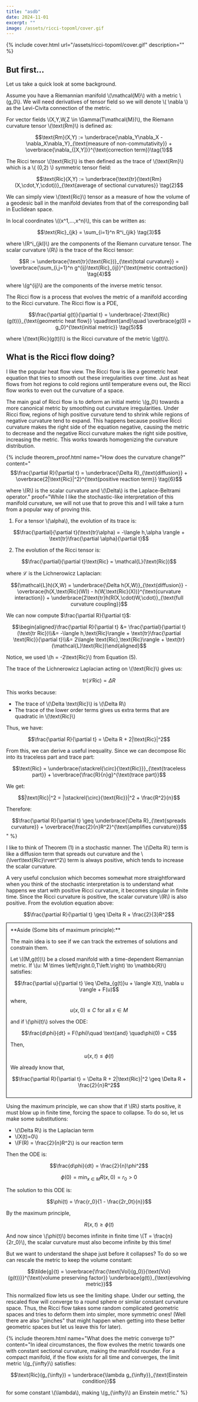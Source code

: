 ```yaml
---
title: "asdb"
date: 2024-11-01
excerpt: ""
image: /assets/ricci-topoml/cover.gif
---
```


{% include cover.html url="/assets/ricci-topoml/cover.gif" description="" %}

## But first...

Let us take a quick look at some background.

Assume you have a Riemannian manifold \\(\mathcal{M}\\) with a metric \\(g_0\\). We will need derivatives of tensor field so we will denote \\( \nabla \\) as the Levi-Civita connection of the metric.

For vector fields \\(X,Y,W,Z \in \Gamma(T\mathcal{M})\\), the Riemann curvature tensor \\(\text{Rm}\\) is defined as:

$$\text{Rm}(X,Y) := \underbrace{\nabla_Y\nabla_X - \nabla_X\nabla_Y}_{\text{measure of non-commutativity}} + \overbrace{\nabla_{[X,Y]}}^{\text{correction term}}\tag{1}$$

The Ricci tensor \\(\text{Ric}\\) is then defined as the trace of \\(\text{Rm}\\) which is a \\( (0,2) \\) symmetric tensor field:

$$\text{Ric}(X,Y) := \underbrace{\text{tr}(\text{Rm}(X,\cdot,Y,\cdot))}_{\text{average of sectional curvatures}} \tag{2}$$

We can simply view \\(\text{Ric}\\) tensor as a measure of how the volume of a geodesic ball in the manifold deviates from that of the corresponding ball in Euclidean space.

In local coordinates \\((x^1,...,x^n)\\), this can be written as:

$$\text{Ric}_{jk} = \sum_{i=1}^n R^i_{jik} \tag{3}$$

where \\(R^i_{jkl}\\) are the components of the Riemann curvature tensor.
The scalar curvature \\(R\\) is the trace of the Ricci tensor:

$$R := \underbrace{\text{tr}(\text{Ric})}_{\text{total curvature}} = \overbrace{\sum_{i,j=1}^n g^{ij}\text{Ric}_{ij}}^{\text{metric contraction}} \tag{4}$$

where \\(g^{ij}\\) are the components of the inverse metric tensor.

The Ricci flow is a process that evolves the metric of a manifold according to the Ricci curvature. The Ricci flow is a PDE,

$$\frac{\partial g(t)}{\partial t} = \underbrace{-2\text{Ric}(g(t))}_{\text{geometric heat flow}} \quad\text{and}\quad \overbrace{g(0) = g_0}^{\text{initial metric}} \tag{5}$$

where \\(\text{Ric}(g(t))\\) is the Ricci curvature of the metric \\(g(t)\\).

## What is the Ricci flow doing?

I like the popular heat flow view. The Ricci flow is like a geometric heat equation that tries to smooth out these irregularities over time. Just as heat flows from hot regions to cold regions until temperature evens out, the Ricci flow works to even out the curvature of a space.

The main goal of Ricci flow is to deform an initial metric \\(g_0\\) towards a more canonical metric by smoothing out curvature irregularities. Under Ricci flow, regions of high positive curvature tend to shrink while regions of negative curvature tend to expand. This happens because positive Ricci curvature makes the right side of the equation negative, causing the metric to decrease and the negative Ricci curvature makes the right side positive, increasing the metric. This works towards homogenizing the curvature distribution.

{% include theorem_proof.html name="How does the curvature change?" content="$$\frac{\partial R}{\partial t} = \underbrace{\Delta R}_{\text{diffusion}} + \overbrace{2|\text{Ric}|^2}^{\text{positive reaction term}} \tag{6}$$

where \\(R\\) is the scalar curvature and \\(\Delta\\) is the Laplace-Beltrami operator."
proof="While I like the stochastic-like interpretation of this manifold curvature, we will not use that to prove this and I will take a turn from a popular way of proving this.

1) For a tensor \\(\alpha\\), the evolution of its trace is:

$$\frac{\partial}{\partial t}(\text{tr}\alpha) = -\langle h,\alpha \rangle + \text{tr}\frac{\partial \alpha}{\partial t}$$

2) The evolution of the Ricci tensor is:

$$\frac{\partial}{\partial t}\text{Ric} = \mathcal{L}(\text{Ric})$$

where $\mathcal{L}$ is the Lichnerowicz Laplacian:

$$(\mathcal{L}h)(X,W) = \underbrace{\Delta h(X,W)}_{\text{diffusion}} - \overbrace{h(X,\text{Ric}(W)) - h(W,\text{Ric}(X))}^{\text{curvature interaction}} + \underbrace{2\text{tr}h(R(X,\cdot)W,\cdot)}_{\text{full curvature coupling}}$$

We can now compute $\frac{\partial R}{\partial t}$:

$$\begin{aligned}\frac{\partial R}{\partial t} &= \frac{\partial}{\partial t}(\text{tr Ric})\\&= -\langle h,\text{Ric}\rangle + \text{tr}\frac{\partial \text{Ric}}{\partial t}\\&= 2\langle \text{Ric},\text{Ric}\rangle + \text{tr}(\mathcal{L}\text{Ric})\end{aligned}$$

Notice, we used \\(h = -2\text{Ric}\\) from Equation (5).

The trace of the Lichnerowicz Laplacian acting on \\(\text{Ric}\\) gives us:

$$\text{tr}(\mathcal{L}\text{Ric}) = \Delta R$$

This works because:

- The trace of \\(\Delta \text{Ric}\\) is \\(\Delta R\\)
- The trace of the lower order terms gives us extra terms that are quadratic in \\(\text{Ric}\\)

Thus, we have:

$$\frac{\partial R}{\partial t} = \Delta R + 2|\text{Ric}|^2$$

From this, we can derive a useful inequality. Since we can decompose Ric into its traceless part and trace part:

$$\text{Ric} = \underbrace{\stackrel{\circ}{\text{Ric}}}_{\text{traceless part}} + \overbrace{\frac{R}{n}g}^{\text{trace part}}$$

We get:

$$|\text{Ric}|^2 = |\stackrel{\circ}{\text{Ric}}|^2 + \frac{R^2}{n}$$

Therefore:

$$\frac{\partial R}{\partial t} \geq \underbrace{\Delta R}_{\text{spreads curvature}} + \overbrace{\frac{2}{n}R^2}^{\text{amplifies curvature}}$$" %}

I like to think of Theorem (1) in a stochastic manner. The \\(\Delta R\\) term is like a diffusion term that spreads out curvature and the \\(\lvert\text{Ric}\rvert^2\\) term is always positive, which tends to increase the scalar curvature.

A very useful conclusion which becomes somewhat more straightforward when you think of the stochastic interpretation is to understand what happens we start with positive Ricci curvature, it becomes singular in finite time. Since the Ricci curvature is positive, the scalar curvature \\(R\\) is also positive. From the evolution equation above:

$$\frac{\partial R}{\partial t} \geq \Delta R + \frac{2}{3}R^2$$

<div style="padding: 0.75em; border: 1px solid black;" markdown="1">
**Aside (Some bits of maximum principle):**

The main idea is to see if we can track the extremes of solutions and constrain them.

Let \\((M,g(t))\\) be a closed manifold with a time-dependent Riemannian metric. If \\(u: M \times \left[\right.0,T\left.\right) \to \mathbb{R}\\) satisfies:

$$\frac{\partial u}{\partial t} \leq \Delta_{g(t)}u + \langle X(t), \nabla u \rangle + F(u)$$

where, $$u(x,0) \leq C \text{ for all } x \in M$$

and if \\(\phi(t)\\) solves the ODE:

$$\frac{d\phi}{dt} = F(\phi)\quad \text{and} \quad\phi(0) = C$$

Then,

$$u(x,t) \leq \phi(t)$$

We already know that,

$$\frac{\partial R}{\partial t} = \Delta R + 2|\text{Ric}|^2 \geq \Delta R + \frac{2}{n}R^2$$
</div>

Using the maximum principle, we can show that if \\(R\\) starts positive, it must blow up in finite time, forcing the space to collapse. To do so, let us make some substitutions:

- \\(\Delta R\\) is the Laplacian term
- \\(X(t)=0\\)
- \\(F(R) = \frac{2}{n}R^2\\) is our reaction term

Then the ODE is:
   
$$\frac{d\phi}{dt} = \frac{2}{n}\phi^2$$

$$\phi(0) = \min_{x \in M} R(x,0) = r_0 > 0$$

The solution to this ODE is:

$$\phi(t) = \frac{r_0}{1 - \frac{2r_0t}{n}}$$

By the maximum principle, 
   
$$R(x,t) \geq \phi(t)$$

And now since \\(\phi(t)\\) becomes infinite in finite time \\(T = \frac{n}{2r_0}\\), the scalar curvature must also become infinite by this time!

But we want to understand the shape just before it collapses? To do so we can rescale the metric to keep the volume constant:

$$\tilde{g}(t) = \overbrace{\frac{\text{Vol}(g_0)}{\text{Vol}(g(t))}}^{\text{volume preserving factor}} \underbrace{g(t)}_{\text{evolving metric}}$$

This normalized flow lets us see the limiting shape. Under our setting, the rescaled flow will converge to a round sphere or similar constant curvature space. Thus, the Ricci flow takes some random complicated geometric spaces and tries to deform them into simpler, more symmetric ones! (Well there are also "pinches" that might happen when getting into these better geometric spaces but let us leave this for later).

{% include theorem.html name="What does the metric converge to?" content="In ideal circumstances, the flow evolves the metric towards one with constant sectional curvature, making the manifold rounder. For a compact manifold, if the flow exists for all time and converges, the limit metric \\(g_{\infty}\\) satisfies:

$$\text{Ric}(g_{\infty}) = \underbrace{\lambda g_{\infty}}_{\text{Einstein condition}}$$

for some constant \\(\lambda\\), making \\(g_{\infty}\\) an Einstein metric." %}